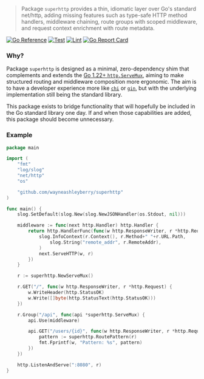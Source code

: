 > Package `superhttp` provides a thin, idiomatic layer over Go's standard net/http, adding missing features such as type-safe HTTP method handlers, middleware chaining, route groups with scoped middleware, and request context enrichment with route metadata.

[![Go Reference](https://pkg.go.dev/badge/github.com/wayneashleyberry/superhttp.svg)](https://pkg.go.dev/github.com/wayneashleyberry/superhttp)
[![Test](https://github.com/wayneashleyberry/superhttp/actions/workflows/test.yaml/badge.svg)](https://github.com/wayneashleyberry/superhttp/actions/workflows/test.yaml)
[![Lint](https://github.com/wayneashleyberry/superhttp/actions/workflows/lint.yaml/badge.svg)](https://github.com/wayneashleyberry/superhttp/actions/workflows/lint.yaml)
[![Go Report Card](https://goreportcard.com/badge/github.com/wayneashleyberry/superhttp)](https://goreportcard.com/report/github.com/wayneashleyberry/superhttp)

### Why?

Package `superhttp` is designed as a minimal, zero-dependency shim that complements and extends the [Go 1.22+ `http.ServeMux`](https://go.dev/blog/routing-enhancements), aiming to make structured routing and middleware composition more ergonomic. The aim is to have a developer experience more like [`chi`](https://github.com/go-chi/chi) or [`gin`](https://github.com/gin-gonic/gin), but with the underlying implementation still being the standard library.

This package exists to bridge functionality that will hopefully be included in the Go standard library one day. If and when those capabilities are added, this package should become unnecessary.

### Example

```go
package main

import (
	"fmt"
	"log/slog"
	"net/http"
	"os"

	"github.com/wayneashleyberry/superhttp"
)

func main() {
	slog.SetDefault(slog.New(slog.NewJSONHandler(os.Stdout, nil)))

	middleware := func(next http.Handler) http.Handler {
		return http.HandlerFunc(func(w http.ResponseWriter, r *http.Request) {
			slog.InfoContext(r.Context(), r.Method+" "+r.URL.Path,
				slog.String("remote_addr", r.RemoteAddr),
			)
			next.ServeHTTP(w, r)
		})
	}

	r := superhttp.NewServeMux()

	r.GET("/", func(w http.ResponseWriter, r *http.Request) {
		w.WriteHeader(http.StatusOK)
		w.Write([]byte(http.StatusText(http.StatusOK)))
	})

	r.Group("/api", func(api *superhttp.ServeMux) {
		api.Use(middleware)

		api.GET("/users/{id}", func(w http.ResponseWriter, r *http.Request) {
			pattern := superhttp.RoutePattern(r)
			fmt.Fprintf(w, "Pattern: %s", pattern)
		})
	})

	http.ListenAndServe(":8080", r)
}
```
